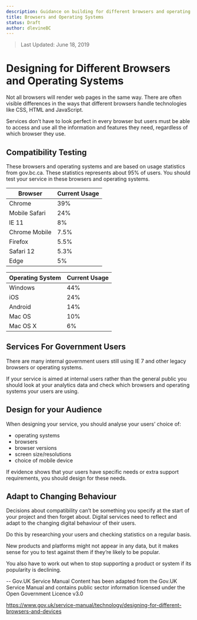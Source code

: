 ```yaml
---
description: Guidance on building for different browsers and operating systems
title: Browsers and Operating Systems
status: Draft
author: dlevineBC
---
```

> Last Updated: June 18, 2019

# Designing for Different Browsers and Operating Systems
Not all browsers will render web pages in the same way. There are often visible differences in the ways that different browsers handle technologies like CSS, HTML and JavaScript.

Services don’t have to look perfect in every browser but users must be able to access and use all the information and features they need, regardless of which browser they use.

## Compatibility Testing
These browsers and operating systems and are based on usage statistics from gov.bc.ca. These statistics represents about 95% of users. You should test your service in these browsers and operating systems.

| Browser       | Current Usage |
|---------------|---------------|
| Chrome        | 39%           |
| Mobile Safari | 24%           |
| IE 11         | 8%            |
| Chrome Mobile | 7.5%          |
| Firefox       | 5.5%          |
| Safari 12     | 5.3%          |
| Edge          | 5%            |

| Operating System | Current Usage |
|------------------|---------------|
| Windows          | 44%           |
| iOS              | 24%           |
| Android          | 14%           |
| Mac OS           | 10%           |
| Mac OS X         | 6%            |


## Services For Government Users
There are many internal government users still using IE 7 and other legacy browsers or operating systems.

If your service is aimed at internal users rather than the general public you should look at your analytics data and check which browsers and operating systems your users are using.

## Design for your Audience
When designing your service, you should analyse your users’ choice of:
* operating systems
* browsers
* browser versions
* screen size/resolutions
* choice of mobile device

If evidence shows that your users have specific needs or extra support requirements, you should design for these needs.

## Adapt to Changing Behaviour
Decisions about compatibility can’t be something you specify at the start of your project and then forget about. Digital services need to reflect and adapt to the changing digital behaviour of their users.

Do this by researching your users and checking statistics on a regular basis.

New products and platforms might not appear in any data, but it makes sense for you to test against them if they’re likely to be popular.

You also have to work out when to stop supporting a product or system if its popularity is declining.

--
Gov.UK Service Manual
Content has been adapted from the Gov.UK Service Manual and contains public sector information licensed under the Open Government Licence v3.0

https://www.gov.uk/service-manual/technology/designing-for-different-browsers-and-devices
